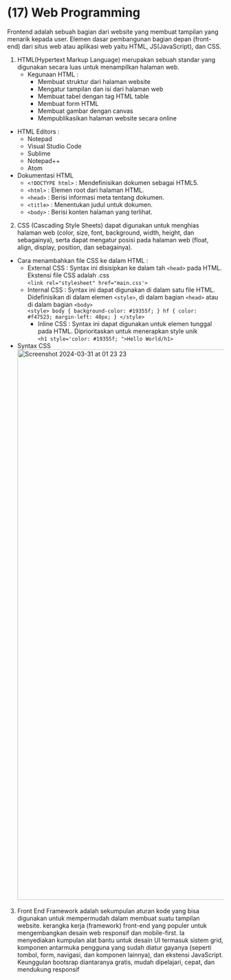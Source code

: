 # (17) Web Programming

Frontend adalah sebuah bagian dari website yang membuat tampilan yang menarik kepada user. Elemen dasar pembangunan bagian depan (front-end) dari situs web atau aplikasi web yaitu HTML, JS(JavaScript), dan CSS.
1. HTML(Hypertext Markup Language) merupakan sebuah standar yang digunakan secara luas untuk menampilkan halaman web.
   - Kegunaan HTML :
     - Membuat struktur dari halaman website
     - Mengatur tampilan dan isi dari halaman web
     - Membuat tabel dengan tag HTML table
     - Membuat form HTML
     - Membuat gambar dengan canvas
     - Mempublikasikan halaman website secara online
  - HTML Editors :
     - Notepad
     - Visual Studio Code
     - Sublime
     - Notepad++
     - Atom
  - Dokumentasi HTML
     - `<!DOCTYPE html>` : Mendefinisikan dokumen sebagai HTML5.
     - `<html>` : Elemen root dari halaman HTML.
     - `<head>` : Berisi informasi meta tentang dokumen.
     - `<title>` : Menentukan judul untuk dokumen.
     - `<body>` : Berisi konten halaman yang terlihat.
2. CSS (Cascading Style Sheets) dapat digunakan untuk menghias halaman web (color, size, font, background, width, height, dan sebagainya), serta dapat mengatur posisi pada halaman web (float, align, display, position, dan sebagainya).
  - Cara menambahkan file CSS ke dalam HTML :
    - External CSS : Syntax ini disisipkan ke dalam tah `<head>` pada HTML. Ekstensi file CSS adalah .css\
      `<link rel="stylesheet" href="main.css'>`
    - Internal CSS : Syntax ini dapat digunakan di dalam satu file HTML. Didefinisikan di dalam elemen `<style>`, di dalam bagian `<head>` atau di dalam bagian `<body>`\
      `<style>
        body {
           background-color: #19355f;
        }
        hf {
          color: #f47523;
          margin-left: 40px;
        }
      </style>`
      - Inline CSS : Syntax ini dapat digunakan untuk elemen tunggal pada HTML. Diprioritaskan untuk menerapkan style unik\
        `<h1 style='color: #19355f; ">Hello World/h1>`
   - Syntax CSS
     <img width="1280" alt="Screenshot 2024-03-31 at 01 23 23" src="https://github.com/ismyfanafillah/qe_ismy-fana-fillah/assets/85358151/ff0fc2a9-7b62-42b9-b8d6-a27f02d66b23">
3. Front End Framework adalah sekumpulan aturan kode yang bisa digunakan untuk mempermudah dalam membuat suatu tampilan website. kerangka kerja (framework) front-end yang populer untuk mengembangkan desain web responsif dan mobile-first. Ia menyediakan kumpulan alat bantu untuk desain UI termasuk sistem grid, komponen antarmuka pengguna yang sudah diatur gayanya (seperti tombol, form, navigasi, dan komponen lainnya), dan ekstensi JavaScript. Keunggulan bootsrap diantaranya gratis, mudah dipelajari, cepat, dan mendukung responsif
